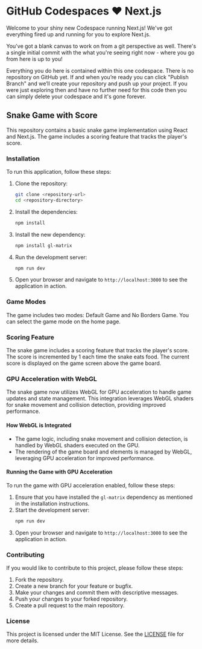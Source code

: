 # GitHub Codespaces ♥️ Next.js

Welcome to your shiny new Codespace running Next.js! We've got everything fired up and running for you to explore Next.js.

You've got a blank canvas to work on from a git perspective as well. There's a single initial commit with the what you're seeing right now - where you go from here is up to you!

Everything you do here is contained within this one codespace. There is no repository on GitHub yet. If and when you’re ready you can click "Publish Branch" and we’ll create your repository and push up your project. If you were just exploring then and have no further need for this code then you can simply delete your codespace and it's gone forever.

## Snake Game with Score

This repository contains a basic snake game implementation using React and Next.js. The game includes a scoring feature that tracks the player's score.

### Installation

To run this application, follow these steps:

1. Clone the repository:
   ```bash
   git clone <repository-url>
   cd <repository-directory>
   ```

2. Install the dependencies:
   ```bash
   npm install
   ```

3. Install the new dependency:
   ```bash
   npm install gl-matrix
   ```

4. Run the development server:
   ```bash
   npm run dev
   ```

5. Open your browser and navigate to `http://localhost:3000` to see the application in action.

### Game Modes

The game includes two modes: Default Game and No Borders Game. You can select the game mode on the home page.

### Scoring Feature

The snake game includes a scoring feature that tracks the player's score. The score is incremented by 1 each time the snake eats food. The current score is displayed on the game screen above the game board.

### GPU Acceleration with WebGL

The snake game now utilizes WebGL for GPU acceleration to handle game updates and state management. This integration leverages WebGL shaders for snake movement and collision detection, providing improved performance.

#### How WebGL is Integrated

- The game logic, including snake movement and collision detection, is handled by WebGL shaders executed on the GPU.
- The rendering of the game board and elements is managed by WebGL, leveraging GPU acceleration for improved performance.

#### Running the Game with GPU Acceleration

To run the game with GPU acceleration enabled, follow these steps:

1. Ensure that you have installed the `gl-matrix` dependency as mentioned in the installation instructions.
2. Start the development server:
   ```bash
   npm run dev
   ```
3. Open your browser and navigate to `http://localhost:3000` to see the application in action.

### Contributing

If you would like to contribute to this project, please follow these steps:

1. Fork the repository.
2. Create a new branch for your feature or bugfix.
3. Make your changes and commit them with descriptive messages.
4. Push your changes to your forked repository.
5. Create a pull request to the main repository.

### License

This project is licensed under the MIT License. See the [LICENSE](LICENSE) file for more details.
